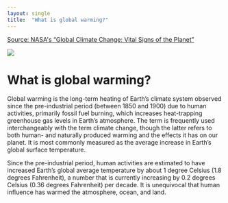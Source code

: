 ```yaml
---
layout: single
title:  "What is global warming?"
---
```


[Source: NASA's “Global Climate Change: Vital Signs of the Planet”](https://climate.nasa.gov/resources/global-warming-vs-climate-change/)

![](https://climate.nasa.gov/internal_resources/2540)

What is global warming?
===

Global warming is the long-term heating of Earth’s climate system observed since the pre-industrial period (between 1850 and 1900) due to human activities, primarily fossil fuel burning, which increases heat-trapping greenhouse gas levels in Earth’s atmosphere. The term is frequently used interchangeably with the term climate change, though the latter refers to both human- and naturally produced warming and the effects it has on our planet. It is most commonly measured as the average increase in Earth’s global surface temperature.

Since the pre-industrial period, human activities are estimated to have increased Earth’s global average temperature by about 1 degree Celsius (1.8 degrees Fahrenheit), a number that is currently increasing by 0.2 degrees Celsius (0.36 degrees Fahrenheit) per decade. It is unequivocal that human influence has warmed the atmosphere, ocean, and land.
